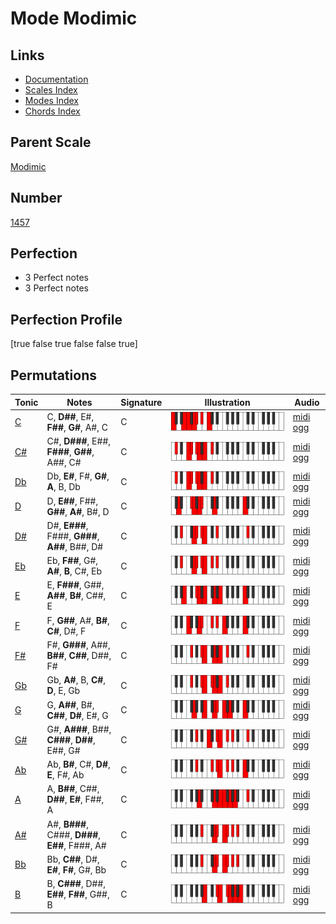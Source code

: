 # Mode Modimic

## Links

- [Documentation](index.md)
- [Scales Index](Scales.md)
- [Modes Index](Modes.md)
- [Chords Index](Chords.md)

## Parent Scale

[Modimic](ScaleModimic.md)

## Number

[1457](https://ianring.com/musictheory/scales/1457)

## Perfection

- 3 Perfect notes
- 3 Perfect notes

## Perfection Profile

[true false true false false true]

## Permutations

| Tonic | Notes | Signature | Illustration | Audio |
|-------|-------|-----------|--------------|-------|
| [C](ModeCNaturalModimic.md) | C, **D##**, E#, **F##**, **G#**, A#, C | C | ![CNaturalModimic](ModeCNaturalModimic.png) | [midi](ModeCNaturalModimic.mid) [ogg](ModeCNaturalModimic.ogg) |
| [C#](ModeCSharpModimic.md) | C#, **D###**, E##, **F###**, **G##**, A##, C# | C | ![CSharpModimic](ModeCSharpModimic.png) | [midi](ModeCSharpModimic.mid) [ogg](ModeCSharpModimic.ogg) |
| [Db](ModeDFlatModimic.md) | Db, **E#**, F#, **G#**, **A**, B, Db | C | ![DFlatModimic](ModeDFlatModimic.png) | [midi](ModeDFlatModimic.mid) [ogg](ModeDFlatModimic.ogg) |
| [D](ModeDNaturalModimic.md) | D, **E##**, F##, **G##**, **A#**, B#, D | C | ![DNaturalModimic](ModeDNaturalModimic.png) | [midi](ModeDNaturalModimic.mid) [ogg](ModeDNaturalModimic.ogg) |
| [D#](ModeDSharpModimic.md) | D#, **E###**, F###, **G###**, **A##**, B##, D# | C | ![DSharpModimic](ModeDSharpModimic.png) | [midi](ModeDSharpModimic.mid) [ogg](ModeDSharpModimic.ogg) |
| [Eb](ModeEFlatModimic.md) | Eb, **F##**, G#, **A#**, **B**, C#, Eb | C | ![EFlatModimic](ModeEFlatModimic.png) | [midi](ModeEFlatModimic.mid) [ogg](ModeEFlatModimic.ogg) |
| [E](ModeENaturalModimic.md) | E, **F###**, G##, **A##**, **B#**, C##, E | C | ![ENaturalModimic](ModeENaturalModimic.png) | [midi](ModeENaturalModimic.mid) [ogg](ModeENaturalModimic.ogg) |
| [F](ModeFNaturalModimic.md) | F, **G##**, A#, **B#**, **C#**, D#, F | C | ![FNaturalModimic](ModeFNaturalModimic.png) | [midi](ModeFNaturalModimic.mid) [ogg](ModeFNaturalModimic.ogg) |
| [F#](ModeFSharpModimic.md) | F#, **G###**, A##, **B##**, **C##**, D##, F# | C | ![FSharpModimic](ModeFSharpModimic.png) | [midi](ModeFSharpModimic.mid) [ogg](ModeFSharpModimic.ogg) |
| [Gb](ModeGFlatModimic.md) | Gb, **A#**, B, **C#**, **D**, E, Gb | C | ![GFlatModimic](ModeGFlatModimic.png) | [midi](ModeGFlatModimic.mid) [ogg](ModeGFlatModimic.ogg) |
| [G](ModeGNaturalModimic.md) | G, **A##**, B#, **C##**, **D#**, E#, G | C | ![GNaturalModimic](ModeGNaturalModimic.png) | [midi](ModeGNaturalModimic.mid) [ogg](ModeGNaturalModimic.ogg) |
| [G#](ModeGSharpModimic.md) | G#, **A###**, B##, **C###**, **D##**, E##, G# | C | ![GSharpModimic](ModeGSharpModimic.png) | [midi](ModeGSharpModimic.mid) [ogg](ModeGSharpModimic.ogg) |
| [Ab](ModeAFlatModimic.md) | Ab, **B#**, C#, **D#**, **E**, F#, Ab | C | ![AFlatModimic](ModeAFlatModimic.png) | [midi](ModeAFlatModimic.mid) [ogg](ModeAFlatModimic.ogg) |
| [A](ModeANaturalModimic.md) | A, **B##**, C##, **D##**, **E#**, F##, A | C | ![ANaturalModimic](ModeANaturalModimic.png) | [midi](ModeANaturalModimic.mid) [ogg](ModeANaturalModimic.ogg) |
| [A#](ModeASharpModimic.md) | A#, **B###**, C###, **D###**, **E##**, F###, A# | C | ![ASharpModimic](ModeASharpModimic.png) | [midi](ModeASharpModimic.mid) [ogg](ModeASharpModimic.ogg) |
| [Bb](ModeBFlatModimic.md) | Bb, **C##**, D#, **E#**, **F#**, G#, Bb | C | ![BFlatModimic](ModeBFlatModimic.png) | [midi](ModeBFlatModimic.mid) [ogg](ModeBFlatModimic.ogg) |
| [B](ModeBNaturalModimic.md) | B, **C###**, D##, **E##**, **F##**, G##, B | C | ![BNaturalModimic](ModeBNaturalModimic.png) | [midi](ModeBNaturalModimic.mid) [ogg](ModeBNaturalModimic.ogg) |
